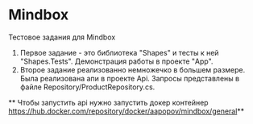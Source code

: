 # Mindbox
Тестовое задания для Mindbox
1. Первое задание - это библиотека "Shapes" и тесты к ней "Shapes.Tests". Демонстрация работы в проекте "App".
2. Второе задание реализованно немножечко в большем размере. Была реализована апи в проекте Api. Запросы представлены в файле Repository/ProductRepository.cs.

  ** Чтобы запустить api нужно запустить докер контейнер https://hub.docker.com/repository/docker/aapopov/mindbox/general**
